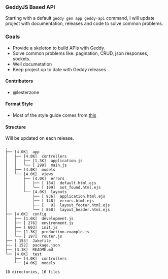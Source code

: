 ### GeddyJS Based API

Starting with a default `geddy gen app geddy-api` command, I will update project
with documentation, releases and code to solve common problems.

### Goals

* Provide a skeleton to build APIs with Geddy.
* Solve common problems like: pagination, CRUD, json responses, sockets.
* Well documetation
* Keep project up to date with Geddy releases

#### Contributors

* @lesterzone


#### Format Style

* Most of the style guide comes from
[this](http://sideeffect.kr/popularconvention#javascript)

#### Structure

Will be updated on each release.

```
.
├── [4.0K]  app
│   ├── [4.0K]  controllers
│   │   ├── [1.3K]  application.js
│   │   └── [ 299]  main.js
│   ├── [4.0K]  models
│   └── [4.0K]  views
│       ├── [4.0K]  errors
│       │   ├── [ 184]  default.html.ejs
│       │   └── [ 109]  not_found.html.ejs
│       └── [4.0K]  layouts
│           ├── [ 936]  application.html.ejs
│           ├── [ 148]  errors.html.ejs
│           ├── [   9]  layout_footer.html.ejs
│           └── [ 868]  layout_header.html.ejs
├── [4.0K]  config
│   ├── [1.6K]  development.js
│   ├── [ 276]  environment.js
│   ├── [ 603]  init.js
│   ├── [1.3K]  production.example.js
│   └── [ 197]  router.js
├── [ 153]  Jakefile
├── [ 152]  package.json
├── [3.3K]  README.md
└── [4.0K]  test
    ├── [4.0K]  controllers
    └── [4.0K]  models

10 directories, 16 files
```
